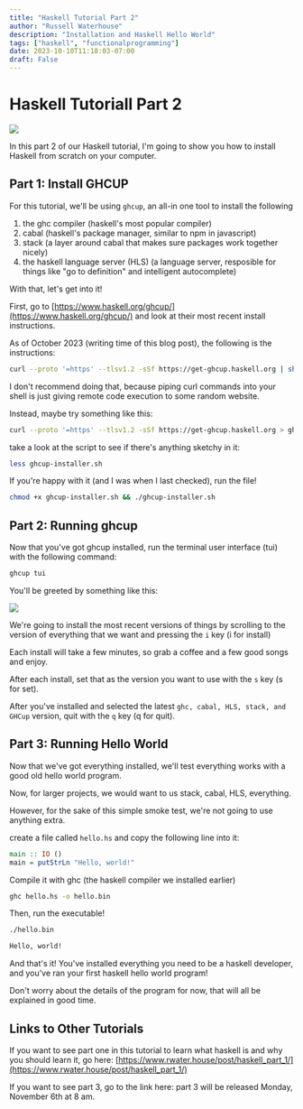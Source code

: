 ```yaml
---
title: "Haskell Tutorial Part 2"
author: "Russell Waterhouse"
description: "Installation and Haskell Hello World"
tags: ["haskell", "functionalprogramming"]
date: 2023-10-10T11:18:03-07:00
draft: False
---
```


# Haskell Tutoriall Part 2

![](/post/images/haskell-pt-2.png)

In this part 2 of our Haskell tutorial, I'm going to show you how to install
Haskell from scratch on your computer. 


## Part 1: Install GHCUP

For this tutorial, we'll be using `ghcup`, an all-in one tool to install 
the following 
1. the ghc compiler (haskell's most popular compiler)
2. cabal (haskell's package manager, similar to npm in javascript)
3. stack (a layer around cabal that makes sure packages work together nicely)
4. the haskell language server (HLS) (a language server, resposible for things like "go to definition" and intelligent autocomplete) 


With that, let's get into it! 

First, go to [https://www.haskell.org/ghcup/](https://www.haskell.org/ghcup/) 
and look at their most recent install instructions. 

As of October 2023 (writing time of this blog post), the following is the instructions:

```bash
curl --proto '=https' --tlsv1.2 -sSf https://get-ghcup.haskell.org | sh
```


I don't recommend doing that, because piping curl commands into your shell is
just giving remote code execution to some random website. 


Instead, maybe try something like this: 
```bash
curl --proto '=https' --tlsv1.2 -sSf https://get-ghcup.haskell.org > ghcup-installer.sh
```


take a look at the script to see if there's anything sketchy in it: 
```bash
less ghcup-installer.sh
```

If you're happy with it (and I was when I last checked), run the file!

```bash
chmod +x ghcup-installer.sh && ./ghcup-installer.sh
```



## Part 2: Running ghcup

Now that you've got ghcup installed, run the terminal user interface (tui) 
with the following command:

```bash
ghcup tui
```


You'll be greeted by something like this: 

![](/post/images/ghcup.png)


We're going to install the most recent versions of things by scrolling
to the version of everything that we want and pressing the `i` key (i for install)

Each install will take a few minutes, so grab a coffee and a few good songs and
enjoy.

After each install, set that as the version you want to use with the `s` key
(s for set).

After you've installed and selected the latest `ghc, cabal, HLS, stack, and GHCup` 
version, quit with the `q` key (q for quit).


## Part 3: Running Hello World

Now that we've got everything installed, we'll test everything works with a 
good old hello world program. 

Now, for larger projects, we would want to us stack, cabal, HLS, everything.

However, for the sake of this simple smoke test, we're not going to use anything
extra. 


create a file called `hello.hs` and copy the following line into it:
```haskell
main :: IO ()
main = putStrLn "Hello, world!"
```


Compile it with ghc (the haskell compiler we installed earlier)

```bash
ghc hello.hs -o hello.bin
```

Then, run the executable!

```bash
./hello.bin

Hello, world!
```

And that's it! You've installed everything you need to be a haskell developer,
and you've ran your first haskell hello world program!

Don't worry about the details of the program for now, that will all be 
explained in good time.



## Links to Other Tutorials

If you want to see part one in this tutorial to learn what haskell is 
and why you should learn it, go here: [https://www.rwater.house/post/haskell_part_1/](https://www.rwater.house/post/haskell_part_1/)

If you want to see part 3, go to the link here: 
part 3 will be released Monday, November 6th at 8 am.


